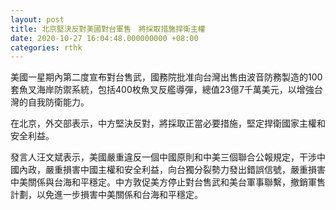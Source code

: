 ```yaml
---
layout: post
title: 北京堅決反對美國對台軍售　將採取措施捍衛主權
date: 2020-10-27 16:04:48.000000000 +08:00
categories: rthk
---
```


美國一星期內第二度宣布對台售武，國務院批准向台灣出售由波音防務製造的100套魚叉海岸防禦系統，包括400枚魚叉反艦導彈，總值23億7千萬美元，以增強台灣的自我防衛能力。

在北京，外交部表示，中方堅決反對，將採取正當必要措施，堅定捍衛國家主權和安全利益。

發言人汪文斌表示，美國嚴重違反一個中國原則和中美三個聯合公報規定，干涉中國內政，嚴重損害中國主權和安全利益，向台獨分裂勢力發出錯誤信號，嚴重損害中美關係與台海和平穩定。中方敦促美方停止對台售武和美台軍事聯繫，撤銷軍售計劃，以免進一步損害中美關係和台海和平穩定。
